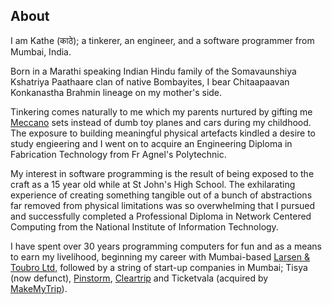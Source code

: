 
## About

I am Kathe (काठे); a tinkerer, an engineer, and a software programmer from Mumbai, India.

Born in a Marathi speaking Indian Hindu family of the Somavaunshiya Kshatriya Paathaare clan of native Bombayites, I bear Chitaapaavan Konkanastha Brahmin lineage on my mother's side.

Tinkering comes naturally to me which my parents nurtured by gifting me [Meccano](http://www.meccano.com/) sets instead of dumb toy planes and cars during my childhood. The exposure to building meaningful physical artefacts kindled a desire to study engieering and I went on to acquire an Engineering Diploma in Fabrication Technology from Fr Agnel's Polytechnic.

My interest in software programming is the result of being exposed to the craft as a 15 year old while at St John's High School. The exhilarating experience of creating something tangible out of a bunch of abstractions far removed from physical limitations was so overwhelming that I pursued and successfully completed a Professional Diploma in Network Centered Computing from the National Institute of Information Technology.

I have spent over 30 years programming computers for fun and as a means to earn my livelihood, beginning my career with Mumbai-based [Larsen & Toubro Ltd](https://larsentoubro.com/), followed by a string of start-up companies in Mumbai; Tisya (now defunct), [Pinstorm](https://www.pinstorm.com/), [Cleartrip](https://www.cleartrip.com/) and Ticketvala (acquired by [MakeMyTrip](https://www.makemytrip.com/)).
